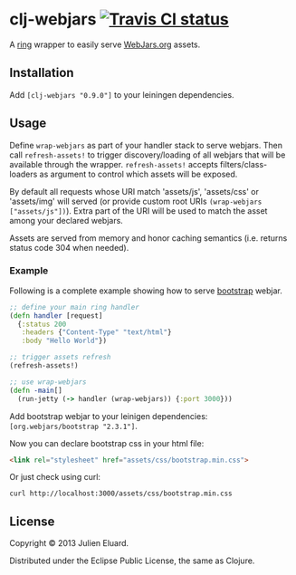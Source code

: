 # clj-webjars [![Travis CI status](https://secure.travis-ci.org/jeluard/clj-webjars.png)](http://travis-ci.org/#!/jeluard/clj-webjars/builds)

A [ring](https://github.com/ring-clojure/ring) wrapper to easily serve [WebJars.org](webjars.org) assets.

## Installation

Add ```[clj-webjars "0.9.0"]``` to your leiningen dependencies.

## Usage

Define `wrap-webjars` as part of your handler stack to serve webjars. Then call `refresh-assets!` to trigger discovery/loading of all webjars that will be available through the wrapper.
`refresh-assets!` accepts filters/class-loaders as argument to control which assets will be exposed.

By default all requests whose URI match 'assets/js', 'assets/css' or 'assets/img' will served (or provide custom root URIs `(wrap-webjars ["assets/js"])`). Extra part of the URI will be used to match the asset among your declared webjars.

Assets are served from memory and honor caching semantics (i.e. returns status code 304 when needed).

### Example

Following is a complete example showing how to serve [bootstrap](http://twitter.github.io/bootstrap/) webjar.

```clojure
;; define your main ring handler
(defn handler [request]
  {:status 200
   :headers {"Content-Type" "text/html"}
   :body "Hello World"})

;; trigger assets refresh
(refresh-assets!)

;; use wrap-webjars
(defn -main[]
  (run-jetty (-> handler (wrap-webjars)) {:port 3000}))
```

Add bootstrap webjar to your leinigen dependencies: `[org.webjars/bootstrap "2.3.1"]`.

Now you can declare bootstrap css in your html file:

```html
<link rel="stylesheet" href="assets/css/bootstrap.min.css">
```

Or just check using curl:

```
curl http://localhost:3000/assets/css/bootstrap.min.css
```

## License

Copyright © 2013 Julien Eluard.

Distributed under the Eclipse Public License, the same as Clojure.
